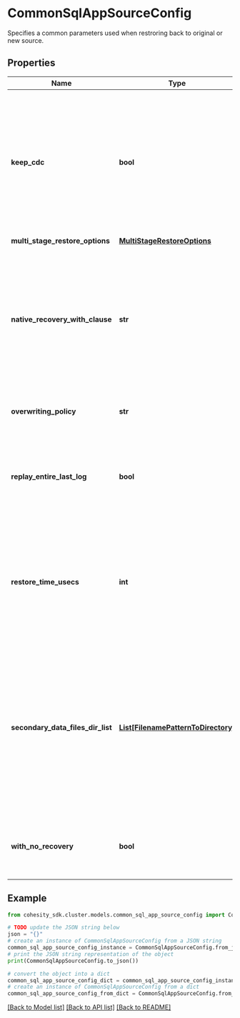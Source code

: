 # CommonSqlAppSourceConfig

Specifies a common parameters used when restroring back to original or new source.

## Properties

Name | Type | Description | Notes
------------ | ------------- | ------------- | -------------
**keep_cdc** | **bool** | Specifies whether to keep CDC (Change Data Capture) on recovered databases or not. If not passed, this is assumed to be true. If withNoRecovery is passed as true, then this field must not be set to true. Passing this field as true in this scenario will be a invalid request. | [optional] 
**multi_stage_restore_options** | [**MultiStageRestoreOptions**](MultiStageRestoreOptions.md) |  | [optional] 
**native_recovery_with_clause** | **str** | &#39;with_clause&#39; contains &#39;with clause&#39; to be used in native sql restore command. This is only applicable for database restore of native sql backup. Here user can specify multiple restore options. Example: &#39;WITH BUFFERCOUNT &#x3D; 575, MAXTRANSFERSIZE &#x3D; 2097152&#39;. | [optional] 
**overwriting_policy** | **str** | Specifies a policy to be used while recovering existing databases. | [optional] 
**replay_entire_last_log** | **bool** | Specifies the option to set replay last log bit while creating the sql restore task and doing restore to latest point-in-time. If this is set to true, we will replay the entire last log without STOPAT. | [optional] 
**restore_time_usecs** | **int** | Specifies the time in the past to which the Sql database needs to be restored. This allows for granular recovery of Sql databases. If this is not set, the Sql database will be restored from the full/incremental snapshot. | [optional] 
**secondary_data_files_dir_list** | [**List[FilenamePatternToDirectory]**](FilenamePatternToDirectory.md) | Specifies the secondary data filename pattern and corresponding direcories of the DB. Secondary data files are optional and are user defined. The recommended file extention for secondary files is \&quot;.ndf\&quot;. If this option is specified and the destination folders do not exist they will be automatically created. | [optional] 
**with_no_recovery** | **bool** | Specifies the flag to bring DBs online or not after successful recovery. If this is passed as true, then it means DBs won&#39;t be brought online. | [optional] 

## Example

```python
from cohesity_sdk.cluster.models.common_sql_app_source_config import CommonSqlAppSourceConfig

# TODO update the JSON string below
json = "{}"
# create an instance of CommonSqlAppSourceConfig from a JSON string
common_sql_app_source_config_instance = CommonSqlAppSourceConfig.from_json(json)
# print the JSON string representation of the object
print(CommonSqlAppSourceConfig.to_json())

# convert the object into a dict
common_sql_app_source_config_dict = common_sql_app_source_config_instance.to_dict()
# create an instance of CommonSqlAppSourceConfig from a dict
common_sql_app_source_config_from_dict = CommonSqlAppSourceConfig.from_dict(common_sql_app_source_config_dict)
```
[[Back to Model list]](../README.md#documentation-for-models) [[Back to API list]](../README.md#documentation-for-api-endpoints) [[Back to README]](../README.md)


